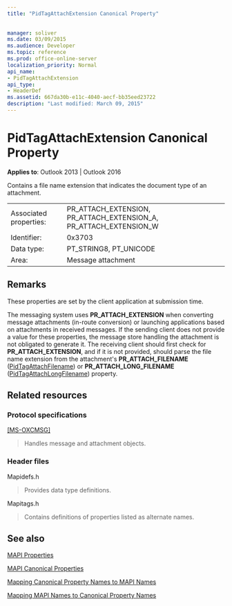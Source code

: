 ```yaml
---
title: "PidTagAttachExtension Canonical Property"
 
 
manager: soliver
ms.date: 03/09/2015
ms.audience: Developer
ms.topic: reference
ms.prod: office-online-server
localization_priority: Normal
api_name:
- PidTagAttachExtension
api_type:
- HeaderDef
ms.assetid: 667da30b-e11c-4040-aecf-bb35eed23722
description: "Last modified: March 09, 2015"
---
```


# PidTagAttachExtension Canonical Property

  
  
**Applies to**: Outlook 2013 | Outlook 2016 
  
Contains a file name extension that indicates the document type of an attachment. 
  
|||
|:-----|:-----|
|Associated properties:  <br/> |PR_ATTACH_EXTENSION, PR_ATTACH_EXTENSION_A, PR_ATTACH_EXTENSION_W  <br/> |
|Identifier:  <br/> |0x3703  <br/> |
|Data type:  <br/> |PT_STRING8, PT_UNICODE  <br/> |
|Area:  <br/> |Message attachment  <br/> |
   
## Remarks

These properties are set by the client application at submission time. 
  
The messaging system uses **PR_ATTACH_EXTENSION** when converting message attachments (in-route conversion) or launching applications based on attachments in received messages. If the sending client does not provide a value for these properties, the message store handling the attachment is not obligated to generate it. The receiving client should first check for **PR_ATTACH_EXTENSION**, and if it is not provided, should parse the file name extension from the attachment's **PR_ATTACH_FILENAME** ([PidTagAttachFilename](pidtagattachfilename-canonical-property.md)) or **PR_ATTACH_LONG_FILENAME** ([PidTagAttachLongFilename](pidtagattachlongfilename-canonical-property.md)) property. 
  
## Related resources

### Protocol specifications

[[MS-OXCMSG]](http://msdn.microsoft.com/library/7fd7ec40-deec-4c06-9493-1bc06b349682%28Office.15%29.aspx)
  
> Handles message and attachment objects.
    
### Header files

Mapidefs.h
  
> Provides data type definitions.
    
Mapitags.h
  
> Contains definitions of properties listed as alternate names.
    
## See also



[MAPI Properties](mapi-properties.md)
  
[MAPI Canonical Properties](mapi-canonical-properties.md)
  
[Mapping Canonical Property Names to MAPI Names](mapping-canonical-property-names-to-mapi-names.md)
  
[Mapping MAPI Names to Canonical Property Names](mapping-mapi-names-to-canonical-property-names.md)

